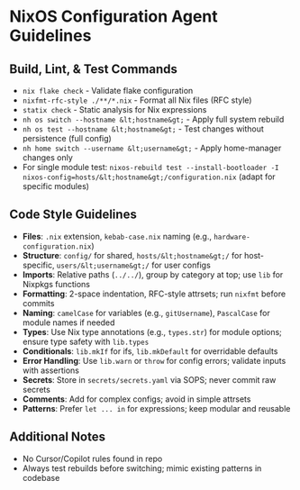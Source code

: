 # NixOS Configuration Agent Guidelines

## Build, Lint, & Test Commands
- `nix flake check` - Validate flake configuration
- `nixfmt-rfc-style ./**/*.nix` - Format all Nix files (RFC style)
- `statix check` - Static analysis for Nix expressions
- `nh os switch --hostname &lt;hostname&gt;` - Apply full system rebuild
- `nh os test --hostname &lt;hostname&gt;` - Test changes without persistence (full config)
- `nh home switch --username &lt;username&gt;` - Apply home-manager changes only
- For single module test: `nixos-rebuild test --install-bootloader -I nixos-config=hosts/&lt;hostname&gt;/configuration.nix` (adapt for specific modules)

## Code Style Guidelines
- **Files**: `.nix` extension, `kebab-case.nix` naming (e.g., `hardware-configuration.nix`)
- **Structure**: `config/` for shared, `hosts/&lt;hostname&gt;/` for host-specific, `users/&lt;username&gt;/` for user configs
- **Imports**: Relative paths (`../../`), group by category at top; use `lib` for Nixpkgs functions
- **Formatting**: 2-space indentation, RFC-style attrsets; run `nixfmt` before commits
- **Naming**: `camelCase` for variables (e.g., `gitUsername`), `PascalCase` for module names if needed
- **Types**: Use Nix type annotations (e.g., `types.str`) for module options; ensure type safety with `lib.types`
- **Conditionals**: `lib.mkIf` for ifs, `lib.mkDefault` for overridable defaults
- **Error Handling**: Use `lib.warn` or `throw` for config errors; validate inputs with assertions
- **Secrets**: Store in `secrets/secrets.yaml` via SOPS; never commit raw secrets
- **Comments**: Add for complex configs; avoid in simple attrsets
- **Patterns**: Prefer `let ... in` for expressions; keep modular and reusable

## Additional Notes
- No Cursor/Copilot rules found in repo
- Always test rebuilds before switching; mimic existing patterns in codebase